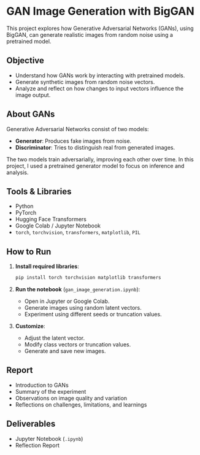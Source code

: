 # GAN Image Generation with BigGAN

This project explores how Generative Adversarial Networks (GANs), using BigGAN, can generate realistic images from random noise using a pretrained model.

## Objective

- Understand how GANs work by interacting with pretrained models.
- Generate synthetic images from random noise vectors.
- Analyze and reflect on how changes to input vectors influence the image output.

## About GANs

Generative Adversarial Networks consist of two models:
- **Generator**: Produces fake images from noise.
- **Discriminator**: Tries to distinguish real from generated images.

The two models train adversarially, improving each other over time. In this project, I used a pretrained generator model to focus on inference and analysis.

## Tools & Libraries

- Python
- PyTorch
- Hugging Face Transformers
- Google Colab / Jupyter Notebook
- `torch`, `torchvision`, `transformers`, `matplotlib`, `PIL`

## How to Run

1. **Install required libraries**:
    ```bash
    pip install torch torchvision matplotlib transformers
    ```

2. **Run the notebook** (`gan_image_generation.ipynb`):
    - Open in Jupyter or Google Colab.
    - Generate images using random latent vectors.
    - Experiment using different seeds or truncation values.

3. **Customize**:
    - Adjust the latent vector.
    - Modify class vectors or truncation values.
    - Generate and save new images.

## Report
- Introduction to GANs
- Summary of the experiment
- Observations on image quality and variation
- Reflections on challenges, limitations, and learnings

## Deliverables

- Jupyter Notebook (`.ipynb`)
- Reflection Report